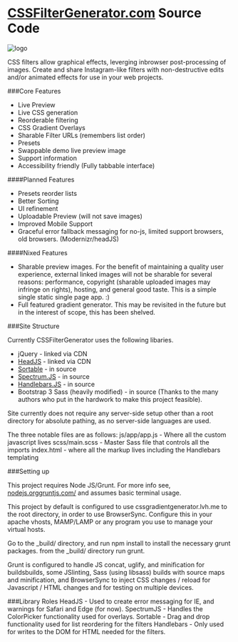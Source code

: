 # [CSSFilterGenerator.com](http://www.cssfiltergenerator.com/) Source Code

![logo](http://cssfiltergenerator.com/img/simple.png)

CSS filters allow graphical effects, leverging inbrowser post-processing of images. Create and share Instagram-like filters with non-destructive edits and/or animated effects for use in your web projects.

###Core Features
* Live Preview
* Live CSS generation
* Reorderable filtering
* CSS Gradient Overlays
* Sharable Filter URLs (remembers list order)
* Presets
* Swappable demo live preview image
* Support information
* Accessibility friendly (Fully tabbable interface)

####Planned Features
* Presets reorder lists
* Better Sorting
* UI refinement
* Uploadable Preview (will not save images)
* Improved Mobile Support
* Graceful error fallback messaging for no-js, limited support browsers, old browsers. (Modernizr/headJS)

####Nixed Features
* Sharable preview images. For the benefit of maintaining a quality user experience, external linked images will not be sharable for several reasons: performance, copyright (sharable uploaded images may infringe on rights), hosting, and general good taste. This is a simple single static single page app. :) 
* Full featured gradient generator. This may be revisited in the future but in the interest of scope, this has been shelved.

###Site Structure

Currently CSSFilterGenerator uses the following libaries. 
* jQuery - linked via CDN
* [HeadJS](http://headjs.com/) - linked via CDN
* [Sortable](https://github.com/RubaXa/Sortable) - in source
* [Spectrum.JS](https://bgrins.github.io/spectrum/) - in source
* [Handlebars.JS](http://handlebarsjs.com/) - in source
* Bootstrap 3 Sass (heavily modified) - in source
(Thanks to the many authors who put in the hardwork to make this project feasible).

Site currently does not require any server-side setup other than a root directory for absolute pathing, as no server-side languages are used.

The three notable files are as follows:
js/app/app.js - Where all the custom javascript lives
scss/main.scss - Master Sass file that controls all the imports 
index.html - where all the markup lives including the Handlebars templating

###Setting up

This project requires Node JS/Grunt. For more info see, [nodejs.org](https://nodejs.org/en/)[gruntjs.com/](http://gruntjs.com/) and assumes basic terminal usage.

This project by default is configured to use cssgradientgenerator.lvh.me to the root directory, in order to use BrowserSync. Configure this in your apache vhosts, MAMP/LAMP or any program you use to manage your virtual hosts. 

Go to the _build/ directory, and run npm install to install the necessary grunt packages.
from the _build/ directory run grunt.

Grunt is configured to handle JS concat, uglify, and minification for buildsbuilds, some JSlinting, Sass (using libsass) builds with source maps and minification, and BrowserSync to inject CSS changes / reload for Javascript / HTML changes and for testing on multiple devices.

###Library Roles
HeadJS - Used to create error messaging for IE, and warnings for Safari and Edge (for now).
SpectrumJS - Handles the ColorPicker functionality used for overlays. 
Sortable - Drag and drop functionality used for list reordering for the filters
Handlebars - Only used for writes to the DOM for HTML needed for the filters.
